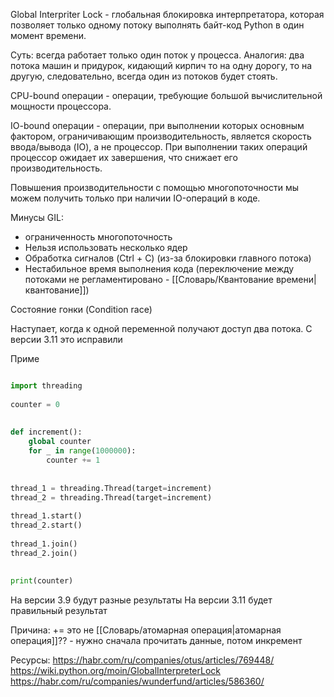 Global Interpriter Lock - глобальная блокировка интерпретатора, которая позволяет только одному потоку выполнять байт-код Python в один момент времени.

Суть: всегда работает только один поток у процесса.
Аналогия: два потока машин и придурок, кидающий кирпич то на одну дорогу, то на другую, следовательно, всегда один из потоков будет стоять.

CPU-bound операции - операции, требующие большой вычислительной мощности процессора.

IO-bound операции - операции, при выполнении которых основным фактором, ограничивающим производительность, является скорость ввода/вывода (IO), а не процессор. При выполнении таких операций процессор ожидает их завершения, что снижает его производительность.

Повышения производительности с помощью многопоточности мы можем получить только при наличии IO-операций в коде.

Минусы GIL:
* ограниченность многопоточность
* Нельзя использовать несколько ядер
* Обработка сигналов (Ctrl + C) (из-за блокировки главного потока)
* Нестабильное время выполнения кода (переключение между потоками не регламентировано - [[Словарь/Квантование времени|квантование]]) 

Состояние гонки (Condition race)

Наступает, когда к одной переменной получают доступ два потока.
C версии 3.11 это исправили

Приме

``` python

import threading  
  
counter = 0  
  
  
def increment():  
    global counter  
    for _ in range(1000000):  
        counter += 1  
  
  
thread_1 = threading.Thread(target=increment)  
thread_2 = threading.Thread(target=increment)  
  
thread_1.start()  
thread_2.start()  
  
thread_1.join()  
thread_2.join()  
  
  
print(counter)

```

На версии 3.9 будут разные результаты 
На версии 3.11 будет правильный результат

Причина: += это не [[Словарь/атомарная операция|атомарная операция]]?? - нужно сначала прочитать данные, потом инкремент

Ресурсы:
https://habr.com/ru/companies/otus/articles/769448/
https://wiki.python.org/moin/GlobalInterpreterLock
https://habr.com/ru/companies/wunderfund/articles/586360/